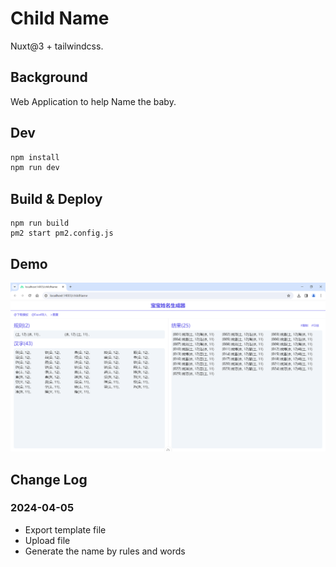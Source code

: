 # Child Name
Nuxt@3 + tailwindcss.

## Background
Web Application to help Name the baby.

## Dev
```bash
npm install
npm run dev
```

## Build & Deploy
```
npm run build
pm2 start pm2.config.js
```

## Demo
![Demo Image](image.png)

## Change Log
### 2024-04-05
- Export template file
- Upload file
- Generate the name by rules and words